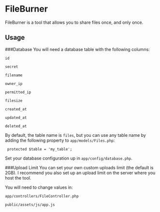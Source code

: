 # FileBurner

FileBurner is a tool that allows you to share files once, and only once.

## Usage
###Database
You will need a database table with the following columns:

`id`

`secret`

`filename`

`owner_ip`

`permitted_ip`

`filesize`

`created_at`

`updated_at`

`deleted_at`

By default, the table name is `files`, but you can use any table name by adding the following property to `app/models/Files.php`:

` protected $table = 'my_table';`

Set your database configuration up in `app/config/database.php`.

###Upload Limit
You can set your own custom uploads limit (the default is 2GB). I recommend you also set up an upload limit on the server where you host the tool.

You will need to change values in:

`app/controllers/FileController.php`

`public/assets/js/app.js`